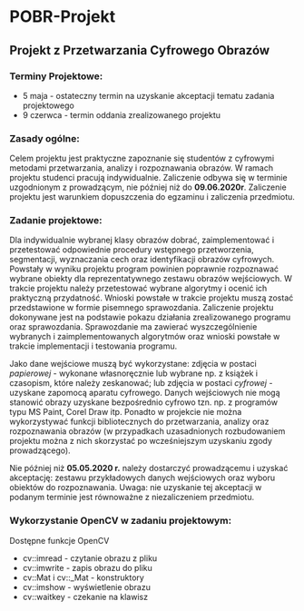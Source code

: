 # POBR-Projekt
## Projekt z Przetwarzania Cyfrowego Obrazów

### Terminy Projektowe:
- 5 maja - ostateczny termin na uzyskanie akceptacji tematu zadania projektowego
- 9 czerwca - termin oddania zrealizowanego projektu

### Zasady ogólne:

Celem projektu jest praktyczne zapoznanie się studentów z cyfrowymi metodami przetwarzania, analizy i rozpoznawania obrazów. W ramach projektu studenci pracują indywidualnie. Zaliczenie odbywa się w terminie uzgodnionym z prowadzącym, nie później niż do **09.06.2020r**. Zaliczenie projektu jest warunkiem dopuszczenia do egzaminu i zaliczenia przedmiotu.

### Zadanie projektowe:

Dla indywidualnie wybranej klasy obrazów dobrać, zaimplementować i przetestować odpowiednie procedury wstępnego przetworzenia, segmentacji, wyznaczania cech oraz identyfikacji obrazów cyfrowych. Powstały w wyniku projektu program powinien poprawnie rozpoznawać wybrane obiekty dla reprezentatywnego zestawu obrazów wejściowych. W trakcie projektu należy przetestować wybrane algorytmy i ocenić ich praktyczną przydatność. Wnioski powstałe w trakcie projektu muszą zostać przedstawione w formie pisemnego sprawozdania. Zaliczenie projektu dokonywane jest na podstawie pokazu działania zrealizowanego programu oraz sprawozdania. Sprawozdanie ma zawierać wyszczególnienie wybranych i zaimplementowanych algorytmów oraz wnioski powstałe w trakcie implementacji i testowania programu.

Jako dane wejściowe muszą być wykorzystane: zdjęcia w postaci *papierowej* - wykonane własnoręcznie lub wybrane np. z książek i czasopism, które należy zeskanować; lub zdjęcia w postaci *cyfrowej* - uzyskane zapomocą aparatu cyfrowego. Danych wejściowych nie mogą stanowić obrazy uzyskane bezpośrednio cyfrowo tzn. np. z programów typu MS Paint, Corel Draw itp. Ponadto w projekcie nie można wykorzystywać funkcji bibliotecznych do przetwarzania, analizy oraz rozpoznawania obrazów (w przypadkach uzasadnionych rozbudowaniem projektu można z nich skorzystać po wcześniejszym uzyskaniu zgody prowadzącego).

Nie później niż **05.05.2020 r.** należy dostarczyć prowadzącemu i uzyskać akceptację: zestawu przykładowych danych wejściowych oraz wyboru obiektów do rozpoznawania. Uwaga: nie uzyskanie tej akceptacji w podanym terminie jest równoważne z niezaliczeniem przedmiotu.

### Wykorzystanie OpenCV w zadaniu projektowym:

Dostępne funkcje OpenCV
- cv::imread - czytanie obrazu z pliku
- cv::imwrite - zapis obrazu do pliku
- cv::Mat i cv::_Mat - konstruktory
- cv::imshow - wyświetlenie obrazu
- cv::waitkey - czekanie na klawisz
